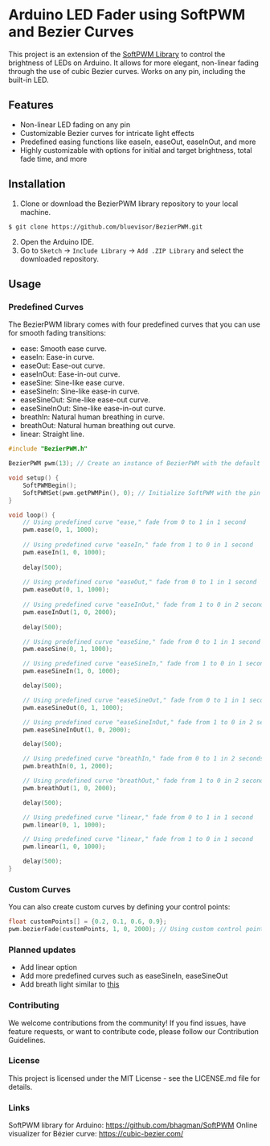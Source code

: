 # Arduino LED Fader using SoftPWM and Bezier Curves

This project is an extension of the [SoftPWM Library](https://github.com/bhagman/SoftPWM) to control the brightness of LEDs on Arduino. It allows for more elegant, non-linear fading through the use of cubic Bezier curves. Works on any pin, including the built-in LED.

## Features

- Non-linear LED fading on any pin
- Customizable Bezier curves for intricate light effects
- Predefined easing functions like easeIn, easeOut, easeInOut, and more
- Highly customizable with options for initial and target brightness, total fade time, and more

## Installation

1. Clone or download the BezierPWM library repository to your local machine.

```shell
$ git clone https://github.com/bluevisor/BezierPWM.git
```
2. Open the Arduino IDE.
3. Go to `Sketch` -> `Include Library` -> `Add .ZIP Library` and select the downloaded repository.

## Usage

### Predefined Curves

The BezierPWM library comes with four predefined curves that you can use for smooth fading transitions:

- ease: Smooth ease curve.
- easeIn: Ease-in curve.
- easeOut: Ease-out curve.
- easeInOut: Ease-in-out curve.
- easeSine: Sine-like ease curve.
- easeSineIn: Sine-like ease-in curve.
- easeSineOut: Sine-like ease-out curve.
- easeSineInOut: Sine-like ease-in-out curve.
- breathIn: Natural human breathing in curve.
- breathOut: Natural human breathing out curve.
- linear: Straight line.

```cpp
#include "BezierPWM.h"

BezierPWM pwm(13); // Create an instance of BezierPWM with the default pin 13

void setup() {
    SoftPWMBegin();
    SoftPWMSet(pwm.getPWMPin(), 0); // Initialize SoftPWM with the pin from your BezierPWM instance
}

void loop() {
    // Using predefined curve "ease," fade from 0 to 1 in 1 second
    pwm.ease(0, 1, 1000);
    
    // Using predefined curve "easeIn," fade from 1 to 0 in 1 second
    pwm.easeIn(1, 0, 1000);
    
    delay(500);
    
    // Using predefined curve "easeOut," fade from 0 to 1 in 1 second
    pwm.easeOut(0, 1, 1000);
    
    // Using predefined curve "easeInOut," fade from 1 to 0 in 2 seconds
    pwm.easeInOut(1, 0, 2000);
    
    delay(500);

    // Using predefined curve "easeSine," fade from 0 to 1 in 1 second
    pwm.easeSine(0, 1, 1000);

    // Using predefined curve "easeSineIn," fade from 1 to 0 in 1 second
    pwm.easeSineIn(1, 0, 1000);

    delay(500);

    // Using predefined curve "easeSineOut," fade from 0 to 1 in 1 second
    pwm.easeSineOut(0, 1, 1000);

    // Using predefined curve "easeSineInOut," fade from 1 to 0 in 2 seconds
    pwm.easeSineInOut(1, 0, 2000);

    delay(500);

    // Using predefined curve "breathIn," fade from 0 to 1 in 2 seconds
    pwm.breathIn(0, 1, 2000);

    // Using predefined curve "breathOut," fade from 1 to 0 in 2 seconds
    pwm.breathOut(1, 0, 2000);

    delay(500);

    // Using predefined curve "linear," fade from 0 to 1 in 1 second
    pwm.linear(0, 1, 1000);

    // Using predefined curve "linear," fade from 1 to 0 in 1 second
    pwm.linear(1, 0, 1000);

    delay(500);
}

```

### Custom Curves
You can also create custom curves by defining your control points:
```cpp
float customPoints[] = {0.2, 0.1, 0.6, 0.9};
pwm.bezierFade(customPoints, 1, 0, 2000); // Using custom control points, fade from 1 to 0 in 2 seconds
```

### Planned updates
- Add linear option
- Add more predefined curves such as easeSineIn, easeSineOut
- Add breath light similar to [this](https://avital.ca/notes/a-closer-look-at-apples-breathing-light)

### Contributing
We welcome contributions from the community! If you find issues, have feature requests, or want to contribute code, please follow our Contribution Guidelines.

### License
This project is licensed under the MIT License - see the LICENSE.md file for details.

### Links
SoftPWM library for Arduino: https://github.com/bhagman/SoftPWM
Online visualizer for Bézier curve: https://cubic-bezier.com/
